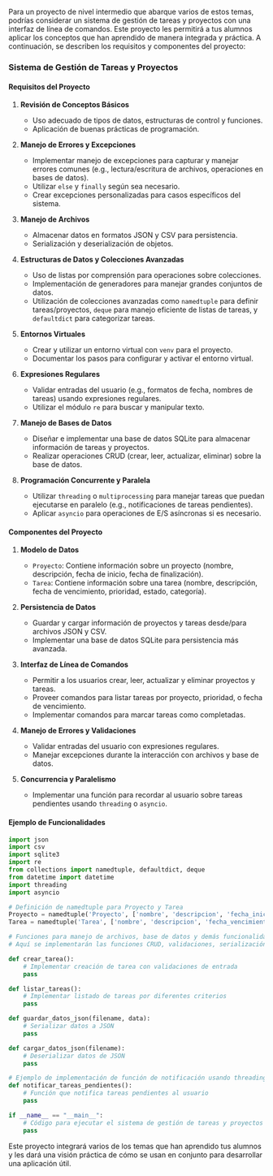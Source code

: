 Para un proyecto de nivel intermedio que abarque varios de estos temas, podrías considerar un sistema de gestión de tareas y proyectos con una interfaz de línea de comandos. Este proyecto les permitirá a tus alumnos aplicar los conceptos que han aprendido de manera integrada y práctica. A continuación, se describen los requisitos y componentes del proyecto:

### Sistema de Gestión de Tareas y Proyectos

#### Requisitos del Proyecto
1. **Revisión de Conceptos Básicos**
    - Uso adecuado de tipos de datos, estructuras de control y funciones.
    - Aplicación de buenas prácticas de programación.

2. **Manejo de Errores y Excepciones**
    - Implementar manejo de excepciones para capturar y manejar errores comunes (e.g., lectura/escritura de archivos, operaciones en bases de datos).
    - Utilizar `else` y `finally` según sea necesario.
    - Crear excepciones personalizadas para casos específicos del sistema.

3. **Manejo de Archivos**
    - Almacenar datos en formatos JSON y CSV para persistencia.
    - Serialización y deserialización de objetos.

4. **Estructuras de Datos y Colecciones Avanzadas**
    - Uso de listas por comprensión para operaciones sobre colecciones.
    - Implementación de generadores para manejar grandes conjuntos de datos.
    - Utilización de colecciones avanzadas como `namedtuple` para definir tareas/proyectos, `deque` para manejo eficiente de listas de tareas, y `defaultdict` para categorizar tareas.

5. **Entornos Virtuales**
    - Crear y utilizar un entorno virtual con `venv` para el proyecto.
    - Documentar los pasos para configurar y activar el entorno virtual.

6. **Expresiones Regulares**
    - Validar entradas del usuario (e.g., formatos de fecha, nombres de tareas) usando expresiones regulares.
    - Utilizar el módulo `re` para buscar y manipular texto.

7. **Manejo de Bases de Datos**
    - Diseñar e implementar una base de datos SQLite para almacenar información de tareas y proyectos.
    - Realizar operaciones CRUD (crear, leer, actualizar, eliminar) sobre la base de datos.

8. **Programación Concurrente y Paralela**
    - Utilizar `threading` o `multiprocessing` para manejar tareas que puedan ejecutarse en paralelo (e.g., notificaciones de tareas pendientes).
    - Aplicar `asyncio` para operaciones de E/S asíncronas si es necesario.

#### Componentes del Proyecto
1. **Modelo de Datos**
    - `Proyecto`: Contiene información sobre un proyecto (nombre, descripción, fecha de inicio, fecha de finalización).
    - `Tarea`: Contiene información sobre una tarea (nombre, descripción, fecha de vencimiento, prioridad, estado, categoría).

2. **Persistencia de Datos**
    - Guardar y cargar información de proyectos y tareas desde/para archivos JSON y CSV.
    - Implementar una base de datos SQLite para persistencia más avanzada.

3. **Interfaz de Línea de Comandos**
    - Permitir a los usuarios crear, leer, actualizar y eliminar proyectos y tareas.
    - Proveer comandos para listar tareas por proyecto, prioridad, o fecha de vencimiento.
    - Implementar comandos para marcar tareas como completadas.

4. **Manejo de Errores y Validaciones**
    - Validar entradas del usuario con expresiones regulares.
    - Manejar excepciones durante la interacción con archivos y base de datos.

5. **Concurrencia y Paralelismo**
    - Implementar una función para recordar al usuario sobre tareas pendientes usando `threading` o `asyncio`.

#### Ejemplo de Funcionalidades

```python
import json
import csv
import sqlite3
import re
from collections import namedtuple, defaultdict, deque
from datetime import datetime
import threading
import asyncio

# Definición de namedtuple para Proyecto y Tarea
Proyecto = namedtuple('Proyecto', ['nombre', 'descripcion', 'fecha_inicio', 'fecha_fin'])
Tarea = namedtuple('Tarea', ['nombre', 'descripcion', 'fecha_vencimiento', 'prioridad', 'estado', 'categoria'])

# Funciones para manejo de archivos, base de datos y demás funcionalidades...
# Aquí se implementarán las funciones CRUD, validaciones, serialización, etc.

def crear_tarea():
    # Implementar creación de tarea con validaciones de entrada
    pass

def listar_tareas():
    # Implementar listado de tareas por diferentes criterios
    pass

def guardar_datos_json(filename, data):
    # Serializar datos a JSON
    pass

def cargar_datos_json(filename):
    # Deserializar datos de JSON
    pass

# Ejemplo de implementación de función de notificación usando threading
def notificar_tareas_pendientes():
    # Función que notifica tareas pendientes al usuario
    pass

if __name__ == "__main__":
    # Código para ejecutar el sistema de gestión de tareas y proyectos
    pass
```

Este proyecto integrará varios de los temas que han aprendido tus alumnos y les dará una visión práctica de cómo se usan en conjunto para desarrollar una aplicación útil.
